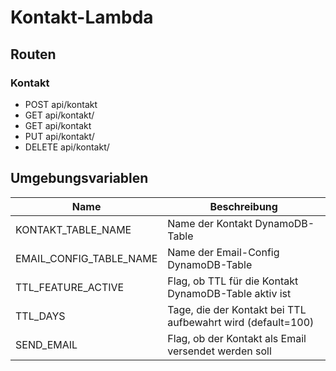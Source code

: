 # Kontakt-Lambda

## Routen

### Kontakt

- POST api/kontakt
- GET api/kontakt/<id>
- GET api/kontakt
- PUT api/kontakt/<id>
- DELETE api/kontakt/<id>


## Umgebungsvariablen
| Name                    | Beschreibung                                                |
|-------------------------|-------------------------------------------------------------|
| KONTAKT_TABLE_NAME      | Name der Kontakt DynamoDB-Table                             |
| EMAIL_CONFIG_TABLE_NAME | Name der Email-Config DynamoDB-Table                        |
| TTL_FEATURE_ACTIVE      | Flag, ob TTL für die Kontakt DynamoDB-Table aktiv ist       |
| TTL_DAYS                | Tage, die der Kontakt bei TTL aufbewahrt wird (default=100) |
| SEND_EMAIL              | Flag, ob der Kontakt als Email versendet werden soll        |